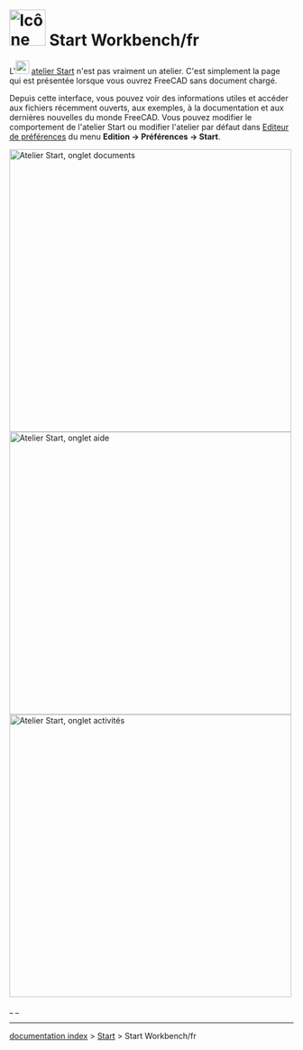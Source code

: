 # <img alt="Icône de l\'Atelier Start" src=images/Workbench_Start.svg  style="width:64px;"> Start Workbench/fr

L\'<img alt="" src=images/Workbench_Start.svg  style="width:24px;"> [atelier Start](Start_Workbench/fr.md) n\'est pas vraiment un atelier. C\'est simplement la page qui est présentée lorsque vous ouvrez FreeCAD sans document chargé.

Depuis cette interface, vous pouvez voir des informations utiles et accéder aux fichiers récemment ouverts, aux exemples, à la documentation et aux dernières nouvelles du monde FreeCAD. Vous pouvez modifier le comportement de l\'atelier Start ou modifier l\'atelier par défaut dans [Editeur de préférences](Preferences_Editor/fr.md) du menu **Edition → Préférences → Start**.

<img alt="Atelier Start, onglet documents" src=images/FreeCad_Start_0.18_documents.png  style="width:500px;">

<img alt="Atelier Start, onglet aide" src=images/FreeCad_Start_0.18_help.png  style="width:500px;">

<img alt="Atelier Start, onglet activités" src=images/FreeCad_Start_0.18_activity.png  style="width:500px;">







_ _

---
[documentation index](../README.md) > [Start](Category_Start.md) > Start Workbench/fr
